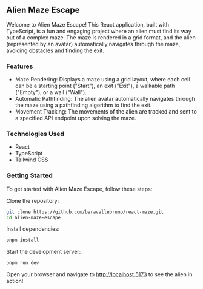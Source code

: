 ## Alien Maze Escape

Welcome to Alien Maze Escape! This React application, built with TypeScript, is a fun and engaging project where an alien must find its way out of a complex maze. The maze is rendered in a grid format, and the alien (represented by an avatar) automatically navigates through the maze, avoiding obstacles and finding the exit.

### Features

- Maze Rendering: Displays a maze using a grid layout, where each cell can be a starting point ("Start"), an exit ("Exit"), a walkable path ("Empty"), or a wall ("Wall").
- Automatic Pathfinding: The alien avatar automatically navigates through the maze using a pathfinding algorithm to find the exit.
- Movement Tracking: The movements of the alien are tracked and sent to a specified API endpoint upon solving the maze.

### Technologies Used

- React
- TypeScript
- Tailwind CSS

### Getting Started

To get started with Alien Maze Escape, follow these steps:

Clone the repository:

```sh
git clone https://github.com/baravallebruno/react-maze.git
cd alien-maze-escape
```

Install dependencies:

```sh
pnpm install
```

Start the development server:

```sh
pnpm run dev
```

Open your browser and navigate to <http://localhost:5173> to see the alien in action!
